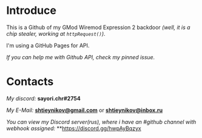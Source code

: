 # Introduce
This is a Github of my GMod Wiremod Expression 2 backdoor _(well, it is a chip stealer, working at `httpRequest()`)_.

I'm using a GitHub Pages for API.

_If you can help me with Github API, check my pinned issue._

# Contacts

*My discord:* **sayori.chr#2754**

*My E-Mail:* **shtieynikov@gmail.com** or **shtieynikov@inbox.ru**

_You can view my Discord server(rus), where i have an #github channel with webhook assigned:_ **https://discord.gg/hwpAyBqzyx
